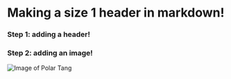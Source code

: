 # Making a size 1 header in markdown!
### Step 1: adding a header!

### Step 2: adding an image!
![Image of Polar Tang](https://static.wikia.nocookie.net/onepiecetreasurecruiseglobal/images/b/bb/Polar_Tang.png/revision/latest?cb=20190115192027)
